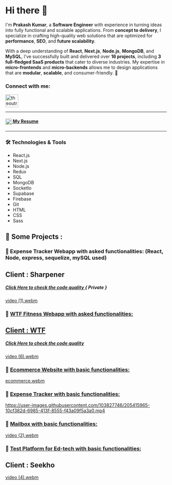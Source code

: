 # Hi there 👋  

I'm **Prakash Kumar**, a **Software Engineer** with experience in turning ideas into fully functional and scalable applications. From **concept to delivery**, I specialize in crafting high-quality web solutions that are optimized for **performance**, **SEO**, and **future scalability**.  

With a deep understanding of **React**, **Next.js**, **Node.js**, **MongoDB**, and **MySQL**, I’ve successfully built and delivered over **16 projects**, including **3 full-fledged SaaS products** that cater to diverse industries. My expertise in **micro-frontends** and **micro-backends** allows me to design applications that are **modular**, **scalable**, and consumer-friendly. 🚀  


<h3 align="left">Connect with me:</h3>
<p align="left">
  <a href="https://www.linkedin.com/in/prakash-kumar-mishra/" target="blank"><img align="center" src="https://upload.wikimedia.org/wikipedia/commons/thumb/8/81/LinkedIn_icon.svg/2048px-LinkedIn_icon.svg.png" alt="theoutrace" height="40" width="40" /></a>
</p>
<hr>
<p align="left">
<h4><a href="https://docs.google.com/document/d/1AVgCaRgWib4mZKEAkpJ0_aF8YWX1MWE-aPJ7QsQn__o/edit?usp=sharing" target="blank"><img align="center" src="https://cdn-icons-png.flaticon.com/512/1132/1132540.png" alt="prakashkumar_imw" height="20" width="20" /> My Resume </a></h4>
</p>

<hr>

### 🛠️ Technologies & Tools  

- React.js
- Next.js  
- Node.js  
- Redux  
- SQL  
- MongoDB
- SocketIo  
- Supabase  
- Firebase  
- Git  
- HTML  
- CSS  
- Sass  




<h2>🚧 Some Projects : </h2>

<h3>🐾 Expense Tracker Webapp with asked functionalities: (React, Node, express, sequelize, mySQL used)</> </h3>
  <h2>Client : Sharpener</h2>
  <h5> <a href='https://github.com/Theoutrace/MERN-Expense-Tracker' target="_blank" > Click Here to check the code quality </a> { Private } </h5>

[video (1).webm](https://user-images.githubusercontent.com/103827746/216388048-0907b0b8-f321-4bf4-9f31-259b8573ede6.webm)


<h3>🐾 <a href='https://cozy-panda-d162bb.netlify.app' target="_blank">WTF Fitness Webapp with asked functionalities:</> </h3>
  <h2>Client : WTF</h2>
  <h5> <a href='https://github.com/Theoutrace/WTF-fitness-platform-' target="_blank" > Click Here to check the code quality </a></h5>

[video (6).webm](https://user-images.githubusercontent.com/103827746/210090487-eb052f0d-a767-4a6c-b414-84dbbf18d2a9.webm)


<h3>🐾 <a href='https://63a48985c1cc694ae5166206--frabjous-hamster-8015db.netlify.app/' target="_blank">Ecommerce Website with basic functionalities:</a> </h3>

[ecommerce.webm](https://user-images.githubusercontent.com/103827746/205415880-2e84a8c1-e54b-4b6e-a721-ceb9155f5423.webm)


<h3>🐾 <a href='https://bespoke-croissant-af0a06.netlify.app/'> Expense Tracker with basic functionalities: </a> </h3>


https://user-images.githubusercontent.com/103827746/205415965-10cf382d-6985-413f-8555-f43a09f5a3a0.mp4



<h3>🐾 <a href='https://cool-frangollo-2ece8b.netlify.app/'> Mailbox with basic functionalities: </a></h3>


[video (2).webm](https://user-images.githubusercontent.com/103827746/205416066-f9a7a94b-15d8-4a8d-a5c6-59d240c90f4d.webm)


<h3>🐾 <a href='https://63a3457dbc886544a0eee42b--darling-salamander-183c0f.netlify.app/' target="_blank">Test Platform for Ed-tech with basic functionalities:</a> </h3>
<h2>Client : Seekho</h2>
  
[video (4).webm](https://user-images.githubusercontent.com/103827746/208776349-7d5fec12-2c34-469d-81f8-abd4cbc5de80.webm)


